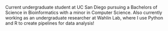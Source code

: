 Current undergraduate student at UC San Diego pursuing a Bachelors of Science in Bioinformatics with a minor in Computer Science. Also currently working as an undergraduate researcher at Wahlin Lab, where I use Python and R to create pipelines for data analysis!




<!---
recursivelymanan/recursivelymanan is a ✨ special ✨ repository because its `README.md` (this file) appears on your GitHub profile.
You can click the Preview link to take a look at your changes.
--->
